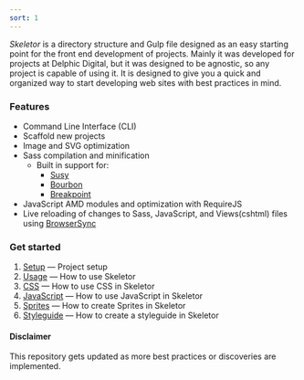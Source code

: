 ```yaml
---
sort: 1
---
```


_Skeletor_ is a directory structure and Gulp file designed as an easy starting point for the front end development of projects. Mainly it was developed for projects at Delphic Digital, but it was designed to be agnostic, so any project is capable of using it. It is designed to give you a quick and organized way to start developing web sites with best practices in mind.

### Features

* Command Line Interface (CLI)
* Scaffold new projects
* Image and SVG optimization
* Sass compilation and minification
	* Built in support for:
		* [Susy](http://susy.oddbird.net/)
		* [Bourbon](http://bourbon.io/)
		* [Breakpoint](http://breakpoint-sass.com/)
* JavaScript AMD modules and optimization with RequireJS
* Live reloading of changes to Sass, JavaScript, and Views(cshtml) files using [BrowserSync](https://www.browsersync.io/)


### Get started

1. [Setup](setup) &mdash; Project setup
2. [Usage](usage) &mdash; How to use Skeletor
3. [CSS](css) &mdash; How to use CSS in Skeletor
4. [JavaScript](javascript) &mdash; How to use JavaScript in Skeletor
5. [Sprites](sprites) &mdash; How to create Sprites in Skeletor
6. [Styleguide](styleguide) &mdash; How to create a styleguide in Skeletor


#### Disclaimer
This repository gets updated as more best practices or discoveries are implemented.